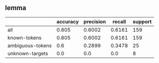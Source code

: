 
## lemma

|                  | accuracy | precision | recall | support |
|------------------|----------|-----------|--------|---------|
| all              | 0.805    | 0.6002    | 0.6161 | 159     |
| known-tokens     | 0.805    | 0.6002    | 0.6161 | 159     |
| ambiguous-tokens | 0.6      | 0.2899    | 0.3478 | 25      |
| unknown-targets  | 0.0      | 0.0       | 0.0    | 8       |

